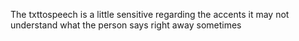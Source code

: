 The txttospeech is a little sensitive regarding the accents it may not understand what the person says right away sometimes 
